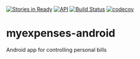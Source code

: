 [![Stories in Ready](https://badge.waffle.io/jonathanrz/myexpenses-android.svg?label=ready&title=Ready)](http://waffle.io/jonathanrz/myexpenses-android)
[![API](https://img.shields.io/badge/API-19%2B-orange.svg?style=flat)](https://android-arsenal.com/api?level=19)
[![Build Status](https://snap-ci.com/jonathanrz/myexpenses-android/branch/master/build_image)](https://snap-ci.com/jonathanrz/myexpenses-android/branch/master)
[![codecov](https://codecov.io/gh/jonathanrz/myexpenses-android/branch/master/graph/badge.svg)](https://codecov.io/gh/jonathanrz/myexpenses-android)

# myexpenses-android

Android app for controlling personal bills